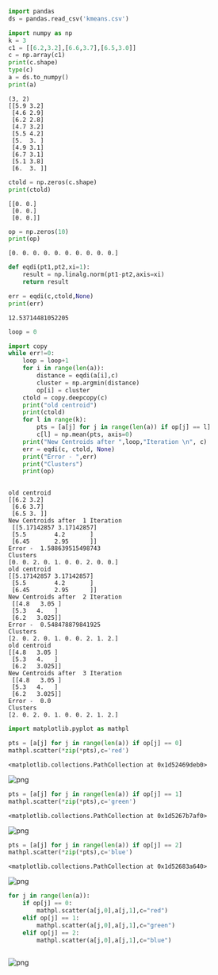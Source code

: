 ```python
import pandas
ds = pandas.read_csv('kmeans.csv')
```


```python
import numpy as np
k = 3
c1 = [[6.2,3.2],[6.6,3.7],[6.5,3.0]]
c = np.array(c1)
print(c.shape)
type(c)
a = ds.to_numpy()
print(a)
```

    (3, 2)
    [[5.9 3.2]
     [4.6 2.9]
     [6.2 2.8]
     [4.7 3.2]
     [5.5 4.2]
     [5.  3. ]
     [4.9 3.1]
     [6.7 3.1]
     [5.1 3.8]
     [6.  3. ]]
    


```python
ctold = np.zeros(c.shape)
print(ctold)
```

    [[0. 0.]
     [0. 0.]
     [0. 0.]]
    


```python
op = np.zeros(10)
print(op)
```

    [0. 0. 0. 0. 0. 0. 0. 0. 0. 0.]
    


```python
def eqdi(pt1,pt2,xi=1):
    result = np.linalg.norm(pt1-pt2,axis=xi)
    return result
```


```python
err = eqdi(c,ctold,None)
print(err)
```

    12.53714481052205
    


```python
loop = 0
```


```python
import copy
while err!=0:
    loop = loop+1
    for i in range(len(a)):
        distance = eqdi(a[i],c)
        cluster = np.argmin(distance)
        op[i] = cluster
    ctold = copy.deepcopy(c)
    print("old centroid")
    print(ctold)
    for l in range(k):
        pts = [a[j] for j in range(len(a)) if op[j] == l]
        c[l] = np.mean(pts, axis=0)
    print("New Centroids after ",loop,"Iteration \n", c)
    err = eqdi(c, ctold, None)
    print("Error - ",err)
    print("Clusters")
    print(op)
    
```

    old centroid
    [[6.2 3.2]
     [6.6 3.7]
     [6.5 3. ]]
    New Centroids after  1 Iteration 
     [[5.17142857 3.17142857]
     [5.5        4.2       ]
     [6.45       2.95      ]]
    Error -  1.588639515498743
    Clusters
    [0. 0. 2. 0. 1. 0. 0. 2. 0. 0.]
    old centroid
    [[5.17142857 3.17142857]
     [5.5        4.2       ]
     [6.45       2.95      ]]
    New Centroids after  2 Iteration 
     [[4.8   3.05 ]
     [5.3   4.   ]
     [6.2   3.025]]
    Error -  0.548478879841925
    Clusters
    [2. 0. 2. 0. 1. 0. 0. 2. 1. 2.]
    old centroid
    [[4.8   3.05 ]
     [5.3   4.   ]
     [6.2   3.025]]
    New Centroids after  3 Iteration 
     [[4.8   3.05 ]
     [5.3   4.   ]
     [6.2   3.025]]
    Error -  0.0
    Clusters
    [2. 0. 2. 0. 1. 0. 0. 2. 1. 2.]
    


```python
import matplotlib.pyplot as mathpl
```


```python
pts = [a[j] for j in range(len(a)) if op[j] == 0]
mathpl.scatter(*zip(*pts),c='red')
```




    <matplotlib.collections.PathCollection at 0x1d52469deb0>




    
![png](output_9_1.png)
    



```python
pts = [a[j] for j in range(len(a)) if op[j] == 1]
mathpl.scatter(*zip(*pts),c='green')
```




    <matplotlib.collections.PathCollection at 0x1d5267b7af0>




    
![png](output_10_1.png)
    



```python
pts = [a[j] for j in range(len(a)) if op[j] == 2]
mathpl.scatter(*zip(*pts),c='blue')
```




    <matplotlib.collections.PathCollection at 0x1d52683a640>




    
![png](output_11_1.png)
    



```python
for j in range(len(a)):
    if op[j] == 0:
        mathpl.scatter(a[j,0],a[j,1],c="red")
    elif op[j] == 1:
        mathpl.scatter(a[j,0],a[j,1],c="green")
    elif op[j] == 2:
        mathpl.scatter(a[j,0],a[j,1],c="blue")
        
```


    
![png](output_12_0.png)
    



```python

```
